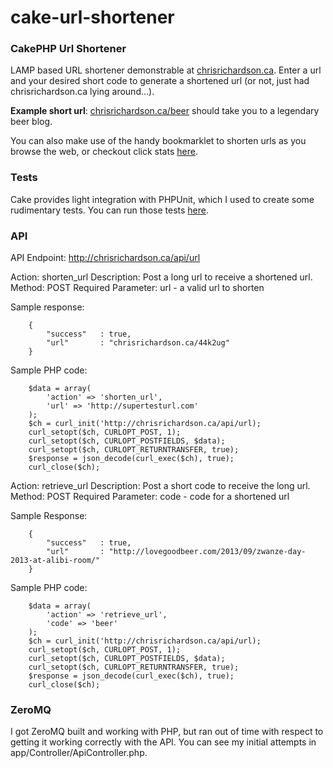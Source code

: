 cake-url-shortener
==================

### CakePHP Url Shortener

LAMP based URL shortener demonstrable at [chrisrichardson.ca](http://chrisrichardson.ca).  Enter a url and your desired short code to generate a shortened url (or not, just had chrisrichardson.ca lying around...).

<strong>Example short url</strong>: [chrisrichardson.ca/beer](http://chrisrichardson.ca/beer) should take you to a legendary beer blog.

You can also make use of the handy bookmarklet to shorten urls as you browse the web, or checkout click stats [here](http://chrisrichardson.ca/stats).

### Tests

Cake provides light integration with PHPUnit, which I used to create some rudimentary tests.  You can run those tests [here](http://chrisrichardson.ca/test.php).

### API

API Endpoint: http://chrisrichardson.ca/api/url

Action: shorten_url
Description: Post a long url to receive a shortened url.
Method: POST
Required Parameter: url - a valid url to shorten

Sample response:

```
	{
		"success"	: true,
		"url"		: "chrisrichardson.ca/44k2ug"
	}
```

Sample PHP code:

```
	$data = array(
		'action' => 'shorten_url',
		'url' => 'http://supertesturl.com'
	);
	$ch = curl_init('http://chrisrichardson.ca/api/url);
	curl_setopt($ch, CURLOPT_POST, 1);
	curl_setopt($ch, CURLOPT_POSTFIELDS, $data);
	curl_setopt($ch, CURLOPT_RETURNTRANSFER, true);
	$response = json_decode(curl_exec($ch), true);
	curl_close($ch);
```

Action: retrieve_url
Description: Post a short code to receive the long url.
Method: POST
Required Parameter: code - code for a shortened url

Sample Response:

```
	{
		"success"	: true,
		"url"		: "http://lovegoodbeer.com/2013/09/zwanze-day-2013-at-alibi-room/"
	}
```

Sample PHP code:

```
	$data = array(
		'action' => 'retrieve_url',
		'code' => 'beer'
	);
	$ch = curl_init('http://chrisrichardson.ca/api/url);
	curl_setopt($ch, CURLOPT_POST, 1);
	curl_setopt($ch, CURLOPT_POSTFIELDS, $data);
	curl_setopt($ch, CURLOPT_RETURNTRANSFER, true);
	$response = json_decode(curl_exec($ch), true);
	curl_close($ch);
```

### ZeroMQ

I got ZeroMQ built and working with PHP, but ran out of time with respect to getting it working correctly with the API.  You can see my initial attempts in app/Controller/ApiController.php.